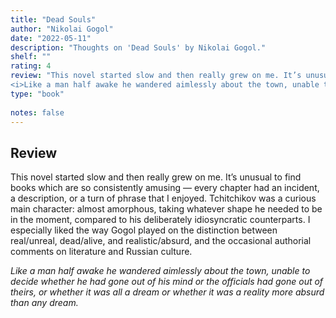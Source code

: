 ```yaml
---
title: "Dead Souls"
author: "Nikolai Gogol"
date: "2022-05-11"
description: "Thoughts on 'Dead Souls' by Nikolai Gogol."
shelf: ""
rating: 4
review: "This novel started slow and then really grew on me. It’s unusual to find books which are so consistently amusing — every chapter had an incident, a description, or a turn of phrase that I enjoyed. Tchitchikov was a curious main character: almost amorphous, taking whatever shape he needed to be in the moment, compared to his deliberately idiosyncratic counterparts. I especially liked the way Gogol played on the distinction between real/unreal, dead/alive, and realistic/absurd, and the occasional authorial comments on literature and Russian culture.<br/><br/>
<i>Like a man half awake he wandered aimlessly about the town, unable to decide whether he had gone out of his mind or the officials had gone out of theirs, or whether it was all a dream or whether it was a reality more absurd than any dream.</i>"
type: "book"
 
notes: false
---
```


## Review

This novel started slow and then really grew on me. It’s unusual to find books which are so consistently amusing — every chapter had an incident, a description, or a turn of phrase that I enjoyed. Tchitchikov was a curious main character: almost amorphous, taking whatever shape he needed to be in the moment, compared to his deliberately idiosyncratic counterparts. I especially liked the way Gogol played on the distinction between real/unreal, dead/alive, and realistic/absurd, and the occasional authorial comments on literature and Russian culture.

_Like a man half awake he wandered aimlessly about the town, unable to decide whether he had gone out of his mind or the officials had gone out of theirs, or whether it was all a dream or whether it was a reality more absurd than any dream._
